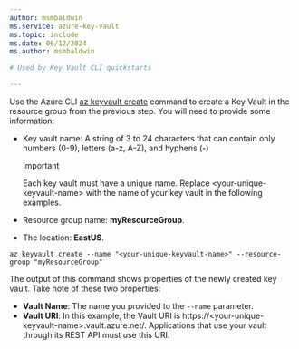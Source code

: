 ```yaml
---
author: msmbaldwin
ms.service: azure-key-vault
ms.topic: include
ms.date: 06/12/2024
ms.author: msmbaldwin

# Used by Key Vault CLI quickstarts

---
```


Use the Azure CLI [az keyvault create](/cli/azure/keyvault#az-keyvault-create) command to create a Key Vault in the resource group from the previous step. You will need to provide some information:

- Key vault name: A string of 3 to 24 characters that can contain only numbers (0-9), letters (a-z, A-Z), and hyphens (-)

  > [!Important]
  > Each key vault must have a unique name. Replace \<your-unique-keyvault-name\> with the name of your key vault in the following examples.

- Resource group name: **myResourceGroup**.
- The location: **EastUS**.

```azurecli
az keyvault create --name "<your-unique-keyvault-name>" --resource-group "myResourceGroup"
```

The output of this command shows properties of the newly created key vault. Take note of these two properties:

- **Vault Name**: The name you provided to the `--name` parameter.
- **Vault URI**: In this example, the Vault URI is https://&lt;your-unique-keyvault-name&gt;.vault.azure.net/. Applications that use your vault through its REST API must use this URI.
